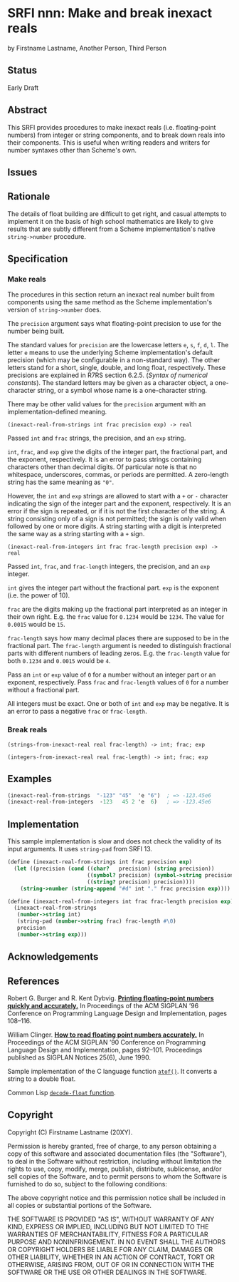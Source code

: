 # SRFI nnn: Make and break inexact reals

by Firstname Lastname, Another Person, Third Person

## Status

Early Draft

## Abstract

This SRFI provides procedures to make inexact reals (i.e.
floating-point numbers) from integer or string components, and to
break down reals into their components. This is useful when writing
readers and writers for number syntaxes other than Scheme's own.

## Issues

## Rationale

The details of float building are difficult to get right, and casual
attempts to implement it on the basis of high school mathematics are
likely to give results that are subtly different from a Scheme
implementation's native `string->number` procedure.

## Specification

### Make reals

The procedures in this section return an inexact real number built
from components using the same method as the Scheme implementation's
version of `string->number` does.

The `precision` argument says what floating-point precision to use for
the number being built.

The standard values for `precision` are the lowercase letters `e`,
`s`, `f`, `d`, `l`. The letter `e` means to use the underlying Scheme
implementation's default precision (which may be configurable in a
non-standard way). The other letters stand for a short, single,
double, and long float, respectively. These precisions are explained
in R7RS section 6.2.5. (_Syntax of numerical constants_). The standard
letters may be given as a character object, a one-character string, or
a symbol whose name is a one-character string.

There may be other valid values for the `precision` argument with an
implementation-defined meaning.

`(inexact-real-from-strings int frac precision exp) -> real`

Passed `int` and `frac` strings, the precision, and an `exp` string.

`int`, `frac`, and `exp` give the digits of the integer part, the
fractional part, and the exponent, respectively. It is an error to
pass strings containing characters other than decimal digits. Of
particular note is that no whitespace, underscores, commas, or periods
are permitted. A zero-length string has the same meaning as `"0"`.

However, the `int` and `exp` strings are allowed to start with a `+`
or `-` character indicating the sign of the integer part and the
exponent, respectively. It is an error if the sign is repeated, or if
it is not the first character of the string. A string consisting only
of a sign is not permitted; the sign is only valid when followed by
one or more digits. A string starting with a digit is interpreted the
same way as a string starting with a `+` sign.

`(inexact-real-from-integers int frac frac-length precision exp) -> real`

Passed `int`, `frac`, and `frac-length` integers, the precision, and an
`exp` integer.

`int` gives the integer part without the fractional part. `exp` is the
exponent (i.e. the power of 10).

`frac` are the digits making up the fractional part interpreted as an
integer in their own right. E.g. the `frac` value for `0.1234` would
be `1234`. The value for `0.0015` would be `15`.

`frac-length` says how many decimal places there are supposed to be in
the fractional part. The `frac-length` argument is needed to
distinguish fractional parts with different numbers of leading zeros.
E.g. the `frac-length` value for both `0.1234` and `0.0015` would be
`4`.

Pass an `int` or `exp` value of `0` for a number without an integer
part or an exponent, respectively. Pass `frac` and `frac-length`
values of `0` for a number without a fractional part.

All integers must be exact. One or both of `int` and `exp` may be
negative. It is an error to pass a negative `frac` or `frac-length`.

### Break reals

`(strings-from-inexact-real real frac-length) -> int; frac; exp`

`(integers-from-inexact-real real frac-length) -> int; frac; exp`

## Examples

```Scheme
(inexact-real-from-strings  "-123" "45"  'e "6")  ; => -123.45e6
(inexact-real-from-integers  -123   45 2 'e  6)   ; => -123.45e6
```

## Implementation

This sample implementation is slow and does not check the validity of
its input arguments. It uses `string-pad` from SRFI 13.

```Scheme
(define (inexact-real-from-strings int frac precision exp)
  (let ((precision (cond ((char?   precision) (string precision))
                         ((symbol? precision) (symbol->string precision))
                         ((string? precision) precision))))
    (string->number (string-append "#d" int "." frac precision exp))))

(define (inexact-real-from-integers int frac frac-length precision exp)
  (inexact-real-from-strings
   (number->string int)
   (string-pad (number->string frac) frac-length #\0)
   precision
   (number->string exp)))
```

## Acknowledgements

## References

Robert G. Burger and R. Kent Dybvig. [**Printing floating-point
numbers quickly and
accurately.**](https://legacy.cs.indiana.edu/~dyb/pubs/FP-Printing-PLDI96.pdf)
In Proceedings of the ACM SIGPLAN ’96 Conference on Programming
Language Design and Implementation, pages 108–116.

William Clinger. [**How to read floating point numbers
accurately.**](https://citeseerx.ist.psu.edu/viewdoc/download?doi=10.1.1.164.813&rep=rep1&type=pdf)
In Proceedings of the ACM SIGPLAN ’90 Conference on Programming
Language Design and Implementation, pages 92–101. Proceedings
published as SIGPLAN Notices 25(6), June 1990.

Sample implementation of the C language function
[`atof()`](http://www.beedub.com/Sprite093/src/machserver/1.098/libc/atof.c).
It converts a string to a double float.

Common Lisp [`decode-float`
function](http://clhs.lisp.se/Body/f_dec_fl.htm).

## Copyright

Copyright (C) Firstname Lastname (20XY).

Permission is hereby granted, free of charge, to any person obtaining
a copy of this software and associated documentation files (the
"Software"), to deal in the Software without restriction, including
without limitation the rights to use, copy, modify, merge, publish,
distribute, sublicense, and/or sell copies of the Software, and to
permit persons to whom the Software is furnished to do so, subject to
the following conditions:

The above copyright notice and this permission notice shall be
included in all copies or substantial portions of the Software.

THE SOFTWARE IS PROVIDED "AS IS", WITHOUT WARRANTY OF ANY KIND,
EXPRESS OR IMPLIED, INCLUDING BUT NOT LIMITED TO THE WARRANTIES OF
MERCHANTABILITY, FITNESS FOR A PARTICULAR PURPOSE AND
NONINFRINGEMENT. IN NO EVENT SHALL THE AUTHORS OR COPYRIGHT HOLDERS BE
LIABLE FOR ANY CLAIM, DAMAGES OR OTHER LIABILITY, WHETHER IN AN ACTION
OF CONTRACT, TORT OR OTHERWISE, ARISING FROM, OUT OF OR IN CONNECTION
WITH THE SOFTWARE OR THE USE OR OTHER DEALINGS IN THE SOFTWARE.
